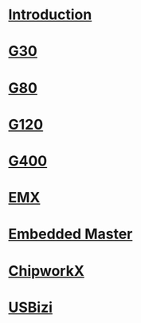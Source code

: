 # [Introduction](intro.md)
# [G30](g30.md)
# [G80](g80.md)
# [G120](g120.md)
# [G400](g400.md)
# [EMX](emx.md)
# [Embedded Master](embedded_master.md)
# [ChipworkX](chipworkx.md)
# [USBizi](usbizi.md)